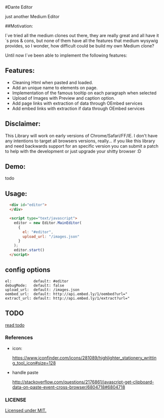 #Dante Editor

just another Medium Editor

##Motivation:

I´ve tried all the medium clones out there, they are really great and all have it´s pros & cons, but none of them have all the features that medium wysywig provides, so I wonder, how difficult could be build my own Medium clone?

Until now I´ve been able to implement the following features:

## Features:

+ Cleaning Html when pasted and loaded.
+ Add an unique name to elements on page.
+ Implementation of the famous tooltip on each paragraph when selected
+ Upload of Images with Preview and caption option.
+ Add page links with extraction of data through OEmbed services
+ Add embed links with extraction if data through OEmbed services

## Disclaimer:

This Library will work on early versions of Chrome/Safari/FF/IE.
I don't have any intentions to target all browsers versions, really... if you like this library and need backwards support for an specific version you can submit a patch to help with the development or just upgrade your shitty browser :D

## Demo:

todo

## Usage:

```html
  <div id="editor">
  </div>

  <script type="text/javascript">
    editor = new Editor.MainEditor(
      {
        el: "#editor",
        upload_url: "/images.json"
      }
    );
    editor.start()
  </script>

```

## config options

    el:          default: #editor
    debugMode:   default: false
    upload_url:  default: /images.json
    oembed_url:  default: http://api.embed.ly/1/oembed?url="
    extract_url: default: http://api.embed.ly/1/extract?url="

## TODO

  [read todo](./TODO.md)

### References

+ icon:

  https://www.iconfinder.com/icons/281089/highlighter_stationery_writting_tool_icon#size=128

+ handle paste

  http://stackoverflow.com/questions/2176861/javascript-get-clipboard-data-on-paste-event-cross-browser/6804718#6804718

### LICENSE

[Licensed under MIT.](./license.md)